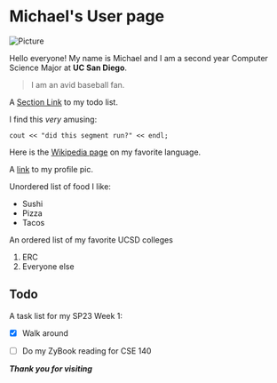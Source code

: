 # Michael's User page
![Picture](https://www.hawaii-guide.com/images/made/waikiki-things-to-do_2500_1708_95_s_1600_900_95_s_c1_c_b_0_0.jpg)

Hello everyone! My name is Michael and I am a second year Computer Science Major
at **UC San Diego**.

> I am an avid baseball fan.

A [Section Link](#todo) to my todo list.

I find this *very* amusing:

```
cout << "did this segment run?" << endl;
```

Here is the [Wikipedia page](https://en.wikipedia.org/wiki/C%2B%2B) on my favorite language.

A [link](pfp.jpg) to my profile pic.


Unordered list of food I like:
- Sushi
- Pizza
- Tacos

An ordered list of my favorite UCSD colleges
1. ERC
2. Everyone else

## Todo
A task list for my SP23 Week 1:
- [x] Walk around
- [ ] Do my ZyBook reading for CSE 140


***Thank you for visiting***